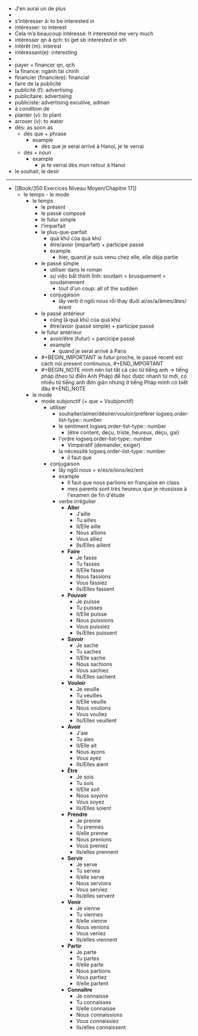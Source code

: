 - J'en aurai un de plus
-
- s’intéresser à: to be interested in
- intéresser: to interest
- Cela m’a beaucoup intéressé: It interested me very much
- intéresser qn à qch: to get sb interested in sth
- intérêt (m): interest
- intéressant(e): interesting
-
- payer = financer qn, qch
- la finance: ngành tài chính
- financier (financière): financial
- faire de la publicité
- publicité (f): advertising
- publicitaire: advertising
- publiciste: advertising excutive, adman
- à condition de
- planter (v): to plant
- arroser (v): to water
- dès: as soon as
	- dès que + phrase
		- example
			- dès que je serai arrivé à Hanoi, je te verrai
	- dès + noun
		- example
			- je te verrai dès mon retour à Hanoi
- le souhait, le desir
- ---
- [[Book/350 Exercices Niveau Moyen/Chapitre 17]]
	- le temps - le mode
		- le temps
			- le présent
			- le passé composé
			- le futur simple
			- l'imparfait
			- le plus-que-parfait
				- quá khứ của quá khứ
				- être/avoir (imparfait) + participe passé
				- example
					- hier, quand je suis venu chez elle, elle dèja partie
			- le passé simple
				- utiliser dans le roman
				- sự việc bất thình lình: soudain = brusquement = soudainement
					- tout d'un coup: all of the sudden
				- conjugaison
					- lấy verb ở ngôi nous rồi thay đuôi ai/as/a/âmes/âtes/èrent
			- le passé antérieur
				- cũng là quá khứ của quá khứ
				- être/avoir (passé simple) + participe passé
			- le futur antérieur
				- avoir/être (futur) + parcicipe passé
				- example
					- quand je serai arrivé à Paris
			- #+BEGIN_IMPORTANT
			  le futur proche, le passé recent est cách nói
			  present continuous, 
			  #+END_IMPORTANT
			- #+BEGIN_NOTE
			  mình nên list tất cả các từ tiếng anh -> tiếng pháp (theo từ điển Anh Pháp) để học được nhanh từ mới, có nhiều từ tiếng anh đơn giản nhưng ở tiếng Pháp mình có biết đâu
			  #+END_NOTE
		- le mode
			- mode subjonctif (+ que + Vsubjonctif)
				- utiliser
					- souhaiter/aimer/désirer/vouloir/préférer
					  logseq.order-list-type:: number
					- le sentiment 
					  logseq.order-list-type:: number
						- (être content, deçu, triste, heureux, déçu, gai)
					- l'ordre
					  logseq.order-list-type:: number
						- Vimpératif (demander, exiger)
					- la nécessité
					  logseq.order-list-type:: number
						- il faut que
				- conjugaison
					- lấy ngôi nous + e/es/e/ions/iez/ent
					- example
						- Il faut que nous parlions en française en class
						- mes parents sont très heureux que je réussisse à l'examen de fin d'étude
					- verbe irrégulier
						- **Aller**
							- J'aille
							- Tu ailles
							- Il/Elle aille
							- Nous allions
							- Vous alliez
							- Ils/Elles aillent
						- **Faire**
							- Je fasse
							- Tu fasses
							- Il/Elle fasse
							- Nous fassions
							- Vous fassiez
							- Ils/Elles fassent
						- **Pouvoir**
							- Je puisse
							- Tu puisses
							- Il/Elle puisse
							- Nous puissions
							- Vous puissiez
							- Ils/Elles puissent
						- **Savoir**
							- Je sache
							- Tu saches
							- Il/Elle sache
							- Nous sachions
							- Vous sachiez
							- Ils/Elles sachent
						- **Vouloir**
							- Je veuille
							- Tu veuilles
							- Il/Elle veuille
							- Nous voulions
							- Vous vouliez
							- Ils/Elles veuillent
						- **Avoir**
							- J'aie
							- Tu aies
							- Il/Elle ait
							- Nous ayons
							- Vous ayez
							- Ils/Elles aient
						- **Être**
							- Je sois
							- Tu sois
							- Il/Elle soit
							- Nous soyons
							- Vous soyez
							- Ils/Elles soient
						- **Prendre**
							- Je prenne
							- Tu prennes
							- Il/elle prenne
							- Nous prenions
							- Vous preniez
							- Ils/elles prennent
						- **Servir**
							- Je serve
							- Tu serves
							- Il/elle serve
							- Nous servions
							- Vous serviez
							- Ils/elles servent
						- **Venir**
							- Je vienne
							- Tu viennes
							- Il/elle vienne
							- Nous venions
							- Vous veniez
							- Ils/elles viennent
						- **Partir**
							- Je parte
							- Tu partes
							- Il/elle parte
							- Nous partions
							- Vous partiez
							- Il/elle partent
						- **Connaître**
							- Je connaisse
							- Tu connaisses
							- Il/elle connaisse
							- Nous connaissions
							- Vous connaissiez
							- Ils/elles connaissent